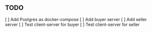 ## TODO
[  ] Add Postgres as docker-compose
[  ] Add buyer server
[  ] Add seller server
[  ] Test client-server for buyer
[  ] Test client-server for seller
